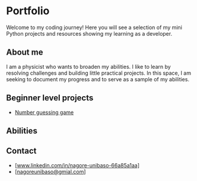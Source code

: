 # Portfolio

Welcome to my coding journey!
Here you will see a selection of my mini Python projects and resources showing my learning as a developer.


## About me

I am a physicist who wants to broaden my abilities. I like to learn by resolving challenges and building little practical projects. In this space, I am seeking to document my progress and to serve as a sample of my abilities. 


## Beginner level projects

- [Number guessing game](proyectos/adivinanza/README.md)



## Abilities



## Contact

- [www.linkedin.com/in/nagore-unibaso-66a85a1aa] 
- [nagoreunibaso@gmial.com] 
